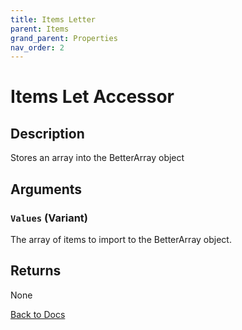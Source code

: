 ```yaml
---
title: Items Letter
parent: Items
grand_parent: Properties
nav_order: 2
---
```


# Items Let Accessor
## Description
Stores an array into the BetterArray object

## Arguments
### `Values` (Variant) 
The array of items to import to the BetterArray object.
## Returns
None

[Back to Docs](https://senipah.github.io/VBA-Better-Array/)